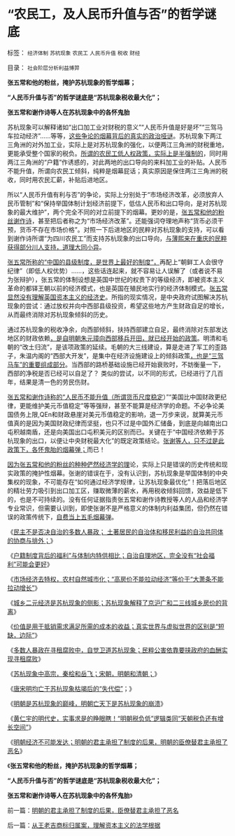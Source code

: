 # “农民工，及人民币升值与否”的哲学谜底

标签： `经济体制` `苏杭现象` `农民工` `人民币升值` `税收` `财经` 

目录： `社会阶层分析利益博羿`

**张五常和他的粉丝，掩护苏杭现象的哲学烟幕；**

**“人民币升值与否”的哲学谜底是“苏杭现象税收最大化”；**

**张五常和谢作诗等人在苏杭现象中的各怀鬼胎**

苏杭现象可以解释诸如“出口加工业对财税的意义”“人民币升值是好是坏”“三驾马车拉动经济”……等等，[这些争论的烟幕背后的真实的政治哑谜](../../../2009/5/5/假装无私！专业化打哑迷诡辩的中国式专家.md)。苏杭现象下两江三角洲的对外加工业，实际上是对苏杭现象的强化，以便两江三角洲的财税重地，更能承受整个国家的税负。[所谓的农民工低人权政策，实际上是半强制的](../../../2012/5/26/低人权是永恒的“人口红利”，不可能有“民工荒”.md)，同时用两江三角洲的“户籍”作诱惑的，对此两地的出口导向的来料加工业的补贴。人民币不能升值，所谓向农民工倾斜，纯粹是烟幕屁话；真实原因是保住两江三角洲的税收，同时用农民汇薪，补贴后进地区。

所以“人民币升值有利与否”的争论，实际上分别处于“市场经济改革，必须放弃人民币管制”和“保持举国体制计划经济前提下，低估人民币和出口导向，是对苏杭现象的最大维护”，两个完全不同的对立前提下的烟幕。更妙的是，[张五常和他的粉丝谢作诗](../../../2011/11/30/平价购买力的货币“稳定”：汇率稳定则通货膨胀.md)，甚至把后者称之为“市场经济改革”。还能强词夺理地声称“货币必须干预，货币不存在市场价格”。对照一下后进地区的民粹对苏杭现象的支持，可以看到谢作诗所谓“为四川农民工”而支持苏杭现象的出口导向，[与薄熙来在重庆的民粹获得部分川人支持，道理大同小异](../../../2012/12/17/《大革命和旧制度》值得深读,资本主义不是夺权的主义.md)。

[张五常所称的“中国的县级制度，是世界上最好的制度”，](../../../2007/11/18/绝症中的国企，人民币不升值，农民就太苦了.md)再配上“朝鲜工人会很守纪律”（即低人权优势）……，这些话连起来，就不容易让人误解了（或者说不易为张辩护），张五常的体制设想是英国中世纪的权贵下的等级经济，即被资本主义革命的都铎王朝以前的经济模式，也是英国在殖民地实行的经济体制模式。[张五常显然没有理解英国资本主义的经济史](../../../2012/5/16/公有制金字塔模型和张五常的经济学.md)。所指的现实情况，是中央政府试图解决苏杭现象的尝试：通过放权并向中西部县级投资，希望这些地方产生财政自足的增长，从而最终消除对苏杭现象倾斜的历史。

通过苏杭现象的税收净余，向西部倾斜，扶持西部建立自足，最终消除对东部发达地区的财政依赖[，是自明朝朱元璋向西部移兵开田，就已经开始的政策](../../../2013/1/16/明朝亡天下，是苏杭现象的最后崩溃.md)。明清和毛朝的“改土归流”，是该项政策的延续。毛朝的大三线建设，算是走进了军工的歪路子，朱温内阁的“西部大开发”，是集中在经济设施建设上的倾斜政策[，也是“三驾马车”的重要组成部分](../../../2012/5/27/三驾马车没有拉动过增长,“唱衰中国”的可能是真相.md)。当西部的路桥基础设施已经开始衰败时，不妨衡量一下，西部的净税是否已经可以自足了？
类似的尝试，以不同的形式，已经进行了几百年，结果是清一色的劳民伤财。

[张五常和谢作诗称的“人民币不能升值（所谓货币尺度稳定](../../../2011/7/21/经济学的良心就是据理力争　Vs&nbsp;第一流的猪狗.md)）”“美国比中国财政更纪律，更能维护美元币值稳定”等等强辩，甚至不能算是经济学的命题。不必争论美国债务上限,QEn和财政悬崖对美元币值稳定的影响，退一万步来说，就算美元币值真的是因为美国财政纪律而坚挺，也只不过是中国外汇储备，到底是向越南出口屯积越南盾，还是向美国出口屯积美元的区别而已。关键在于“中国经济依赖于苏杭现象的出口，以便让中央财税最大化”的既定政策结论。[张谢等人，只不过是此政策下，各怀鬼胎的烟幕弹；](../../../2012/5/29/苏联的卢布与中国的美元的等价意义.md)而已！

[因为张五常和他的粉丝的种种俨然经济学的理](../../../2009/7/27/离不开哲学理论的文化离不开权威的N代宗师.md)论，实际上只是错误的历史传统和现实政策的掩护性烟幕。张谢的错误在于，没有认识到，苏杭现象是举国体制的中央集权的现象，不可能存在“如何通过经济学规律，让苏杭现象最优化”！把落后地区的精壮劳力吸引到出口加工区，赚取微薄的薪水，再用税收倾斜回馈，效益是低下的，也是不可持续的。没有任何证据指责张五常和谢作诗教授等人的人品和经济学专业常识，但需要认训到，即使张谢不是严格意义的体制内利益集团，但仍然在错误的政策传统下，[自费当上五毛烟幕弹](../../../2013/1/6/粉丝的恭维不及共勉的同道，文字狱的政治意义.md)。

《[民主不是否决自治的多数人暴政；
土著居民的自治体和移民利益的自治共同体的协商与排外；](../../../2013/1/14/民主不是否决自治的多数人暴政.md)》

《[户籍制度背后的福利”与体制内特供相比；自治自理地区，完全没有“社会福利”可能会更好](../../../2013/1/14/自治自理地区，完全没有“社会福利”可能会更好.md)》

《[市场经济去特权，农村自然城市化；“高房价不能拉动经济”等价于“大萧条不能拉动增长”](../../../2013/1/14/“高房价不能拉动经济”等价于“大萧条不能拉动增长”.md)》

《[城乡二元经济是苏杭现象的侧影；苏杭现象解释了京沪广和二三线城乡房价的背离](../../../2013/1/15/苏杭现象解答京沪广和二三线城乡房价的背离.md)》

《[价值是用于抵销需求满足所需的成本的收益；真实世界与虚拟世界的区别是“短缺，边际”](../../../2013/1/15/你凭什么断定，您不是身处“黑客帝国”？.md)》

《[多数人暴政在寻租腐败中，自觉卫道苏杭现象；民粹公害依靠要挟政府的血酬实现寻租腐败](../../../2013/1/15/苏杭现象“信仰政府创造价值”的民粹！制造了“无限制加税”.md)》

《[苏杭现象中高宗，秦桧和岳飞；宋朝，明朝和清朝；](../../../2013/1/16/苏杭现象中高宗，秦桧和岳飞；宋朝，明朝和清朝；.md)》

《[唐宋明均亡于苏杭现象枯竭后的“失代偿”](../../../2013/1/16/唐宋明均亡于苏杭现象枯竭后的“失代偿”.md)；》

《[明朝是苏杭现象的巅峰，明朝亡天下是苏杭现象的崩溃](../../../2013/1/16/明朝亡天下，是苏杭现象的最后崩溃.md)》

《[黄仁宇的明代史，实事求是的睁眼瞎！“明朝税负低”逻辑类同“天朝税负还有增长空间”](../../../2013/1/17/黄仁宇的明代史，实事求是的睁眼瞎.md)》

《[明朝经济不可能发达；明朝的君主承担了制度的后果，明朝的臣僚替君主承担了恶名](../../../2013/1/17/明朝的君主承担了制度的后果，臣僚替君主承担了恶名.md)》

《**张五常和他的粉丝，掩护苏杭现象的哲学烟幕；**

**“人民币升值与否”的哲学谜底是“苏杭现象税收最大化”；**

**张五常和谢作诗等人在苏杭现象中的各怀鬼胎**》

前一篇：[明朝的君主承担了制度的后果，臣僚替君主承担了恶名](../../../2013/1/17/明朝的君主承担了制度的后果，臣僚替君主承担了恶名.md)

后一篇：[从王老吉商标归属案，理解资本主义的法学根据](../../../2013/1/17/从王老吉商标归属案，理解资本主义的法学根据.md)